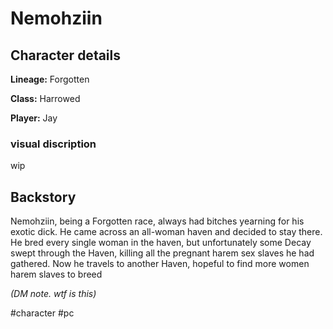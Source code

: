 # Nemohziin

## Character details
**Lineage:** Forgotten

**Class:** Harrowed

**Player:** Jay


### visual discription
wip


## Backstory
Nemohziin, being a Forgotten race, always had bitches yearning for his exotic dick. He came across an all-woman haven and decided to stay there. He bred every single woman in the haven, but unfortunately some Decay swept through the Haven, killing all the pregnant harem sex slaves he had gathered. Now he travels to another Haven, hopeful to find more women harem slaves to breed 

*(DM note. wtf is this)*

#character #pc